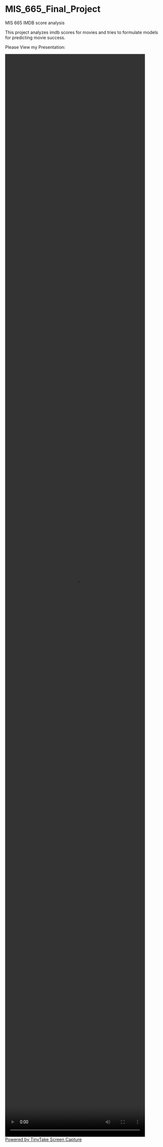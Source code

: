 # MIS_665_Final_Project
MIS 665 IMDB score analysis

This project analyzes imdb scores for movies and tries to formulate models for predicting movie success.

Please View my Presentation:

<video width="90%" height="90%" controls autoplay><source src="https://tinytake.s3.amazonaws.com/pulse/mikelclaussen-gmail/attachments/9393739/TinyTake04-12-2018-08-44-34.mp4" type="video/mp4">Your browser does not support the video tag.</video><br /><a href="http://www.tinytake.com" title="Powered by TinyTake Screen Capture">Powered by TinyTake Screen Capture</a>
